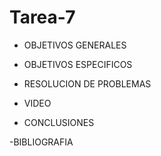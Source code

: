 # Tarea-7

- OBJETIVOS GENERALES



- OBJETIVOS ESPECIFICOS


- RESOLUCION DE PROBLEMAS


- VIDEO


- CONCLUSIONES



-BIBLIOGRAFIA

